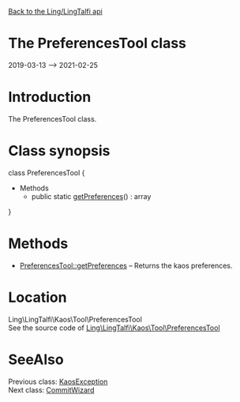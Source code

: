[Back to the Ling/LingTalfi api](https://github.com/lingtalfi/LingTalfi/blob/master/doc/api/Ling/LingTalfi.md)



The PreferencesTool class
================
2019-03-13 --> 2021-02-25






Introduction
============

The PreferencesTool class.



Class synopsis
==============


class <span class="pl-k">PreferencesTool</span>  {

- Methods
    - public static [getPreferences](https://github.com/lingtalfi/LingTalfi/blob/master/doc/api/Ling/LingTalfi/Kaos/Tool/PreferencesTool/getPreferences.md)() : array

}






Methods
==============

- [PreferencesTool::getPreferences](https://github.com/lingtalfi/LingTalfi/blob/master/doc/api/Ling/LingTalfi/Kaos/Tool/PreferencesTool/getPreferences.md) &ndash; Returns the kaos preferences.





Location
=============
Ling\LingTalfi\Kaos\Tool\PreferencesTool<br>
See the source code of [Ling\LingTalfi\Kaos\Tool\PreferencesTool](https://github.com/lingtalfi/LingTalfi/blob/master/Kaos/Tool/PreferencesTool.php)



SeeAlso
==============
Previous class: [KaosException](https://github.com/lingtalfi/LingTalfi/blob/master/doc/api/Ling/LingTalfi/Kaos/Exception/KaosException.md)<br>Next class: [CommitWizard](https://github.com/lingtalfi/LingTalfi/blob/master/doc/api/Ling/LingTalfi/Kaos/Util/CommitWizard.md)<br>
